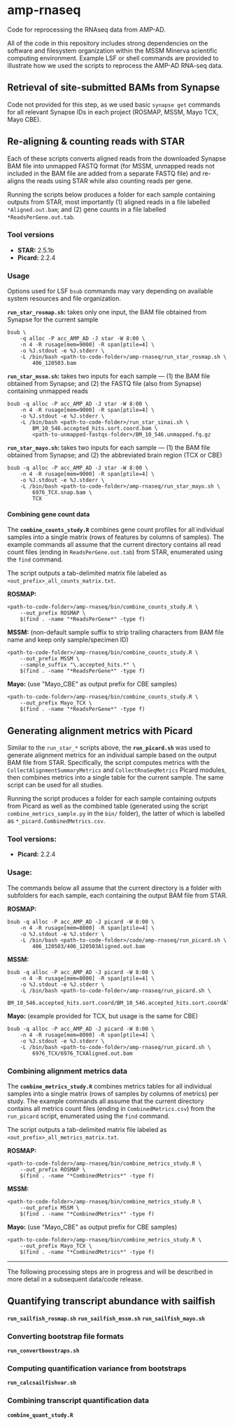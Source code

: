 # amp-rnaseq
Code for reprocessing the RNAseq data from AMP-AD.

All of the code in this repository includes strong dependencies on the software
and filesystem organization within the MSSM Minerva scientific computing
environment. Example LSF or shell commands are provided to illustrate how we
used the scripts to reprocess the AMP-AD RNA-seq data.

## Retrieval of site-submitted BAMs from Synapse

Code not provided for this step, as we used basic `synapse get` commands for
all relevant Synapse IDs in each project (ROSMAP, MSSM, Mayo TCX, Mayo CBE).

## Re-aligning & counting reads with STAR

Each of these scripts converts aligned reads from the downloaded Synapse BAM
file into unmapped FASTQ format (for MSSM, unmapped reads not included in the
BAM file are added from a separate FASTQ file) and re-aligns the reads using
STAR while also counting reads per gene.

Running the scripts below produces a folder for each sample containing outputs
from STAR, most importantly (1) aligned reads in a file labelled
`*Aligned.out.bam`; and (2) gene counts in a file labelled
`*ReadsPerGene.out.tab`.

### Tool versions

+ **STAR:** 2.5.1b
+ **Picard:** 2.2.4

### Usage

Options used for LSF `bsub` commands may vary depending on available system
resources and file organization.

**`run_star_rosmap.sh`:** takes only one input, the BAM file obtained from
Synapse for the current sample
```
bsub \
    -q alloc -P acc_AMP_AD -J star -W 8:00 \
    -n 4 -R rusage[mem=9000] -R span[ptile=4] \
    -o %J.stdout -e %J.stderr \
    -L /bin/bash <path-to-code-folder>/amp-rnaseq/run_star_rosmap.sh \
        406_120503.bam
```

**`run_star_mssm.sh`:** takes two inputs for each sample &mdash; (1) the BAM
file obtained from Synapse; and (2) the FASTQ file (also from Synapse)
containing unmapped reads
```
bsub -q alloc -P acc_AMP_AD -J star -W 8:00 \
    -n 4 -R rusage[mem=9000] -R span[ptile=4] \
    -o %J.stdout -e %J.stderr \
    -L /bin/bash <path-to-code-folder>/run_star_sinai.sh \
        BM_10_546.accepted_hits.sort.coord.bam \
        <path-to-unmapped-fastqs-folder>/BM_10_546.unmapped.fq.gz
```

**`run_star_mayo.sh`:** takes two inputs for each sample &mdash; (1) the BAM
file obtained from Synapse; and (2) the abbreviated brain region (TCX or CBE)
```
bsub -q alloc -P acc_AMP_AD -J star -W 8:00 \
    -n 4 -R rusage[mem=9000] -R span[ptile=4] \
    -o %J.stdout -e %J.stderr \
    -L /bin/bash <path-to-code-folder>/amp-rnaseq/run_star_mayo.sh \
        6976_TCX.snap.bam \
        TCX
```

#### Combining gene count data

The **`combine_counts_study.R`** combines gene count profiles for all
individual samples into a single matrix (rows of features by columns of
samples). The example commands all assume that the current directory contains
all read count files (ending in `ReadsPerGene.out.tab`) from STAR, enumerated
using the `find` command.

The script outputs a tab-delimited matrix file labeled as
`<out_prefix>_all_counts_matrix.txt`.

**ROSMAP:**
```
<path-to-code-folder>/amp-rnaseq/bin/combine_counts_study.R \
    --out_prefix ROSMAP \
    $(find . -name "*ReadsPerGene*" -type f)
```

**MSSM:** (non-default sample suffix to strip trailing characters from BAM
    file name and keep only sample/specimen ID)
```
<path-to-code-folder>/amp-rnaseq/bin/combine_counts_study.R \
    --out_prefix MSSM \
    --sample_suffix "\.accepted_hits.*" \
    $(find . -name "*ReadsPerGene*" -type f)
```

**Mayo:** (use "Mayo_CBE" as output prefix for CBE samples)
```
<path-to-code-folder>/amp-rnaseq/bin/combine_counts_study.R \
    --out_prefix Mayo_TCX \
    $(find . -name "*ReadsPerGene*" -type f)
```

## Generating alignment metrics with Picard

Similar to the `run_star_*` scripts above, the **`run_picard.sh`** was used to
generate alignment metrics for an individual sample based on the output BAM
file from STAR. Specifically, the script computes metrics with the
`CollectAlignmentSummaryMetrics` and `CollectRnaSeqMetrics` Picard modules,
then combines metrics into a single table for the current sample. The same
script can be used for all studies.

Running the script produces a folder for each sample containing outputs
from Picard as well as the combined table (generated using the script 
`combine_metrics_sample.py` in the `bin/` folder), the latter of which is
labelled as `*_picard.CombinedMetrics.csv`.

### Tool versions:

+ **Picard:** 2.2.4

### Usage:

The commands below all assume that the current directory is a folder with
subfolders for each sample, each containing the output BAM file from STAR.

**ROSMAP:**
```
bsub -q alloc -P acc_AMP_AD -J picard -W 8:00 \
    -n 4 -R rusage[mem=8000] -R span[ptile=4] \
    -o %J.stdout -e %J.stderr \
    -L /bin/bash <path-to-code-folder>/code/amp-rnaseq/run_picard.sh \
        406_120503/406_120503Aligned.out.bam
```

**MSSM:**
```
bsub -q alloc -P acc_AMP_AD -J picard -W 8:00 \
    -n 4 -R rusage[mem=8000] -R span[ptile=4] \
    -o %J.stdout -e %J.stderr \
    -L /bin/bash <path-to-code-folder>/amp-rnaseq/run_picard.sh \
        BM_10_546.accepted_hits.sort.coord/BM_10_546.accepted_hits.sort.coordAligned.out.bam
```

**Mayo:** (example provided for TCX, but usage is the same for CBE)
```
bsub -q alloc -P acc_AMP_AD -J picard -W 8:00 \
    -n 4 -R rusage[mem=8000] -R span[ptile=4] \
    -o %J.stdout -e %J.stderr \
    -L /bin/bash <path-to-code-folder>/amp-rnaseq/run_picard.sh \
        6976_TCX/6976_TCXAligned.out.bam
```

### Combining alignment metrics data

The **`combine_metrics_study.R`** combines metrics tables for all
individual samples into a single matrix (rows of samples by columns of
metrics) per study. The example commands all assume that the current directory
contains all metrics count files (ending in `CombinedMetrics.csv`) from the
`run_picard` script, enumerated using the `find` command.

The script outputs a tab-delimited matrix file labeled as
`<out_prefix>_all_metrics_matrix.txt`.

**ROSMAP:**
```
<path-to-code-folder>/amp-rnaseq/bin/combine_metrics_study.R \
    --out_prefix ROSMAP \
    $(find . -name "*CombinedMetrics*" -type f)
```

**MSSM:**
```
<path-to-code-folder>/amp-rnaseq/bin/combine_metrics_study.R \
    --out_prefix MSSM \
    $(find . -name "*CombinedMetrics*" -type f)
```

**Mayo:** (use "Mayo_CBE" as output prefix for CBE samples)
```
<path-to-code-folder>/amp-rnaseq/bin/combine_metrics_study.R \
    --out_prefix Mayo_TCX \
    $(find . -name "*CombinedMetrics*" -type f)
```

---

The following processing steps are in progress and will be described in more
detail in a subsequent data/code release.

## Quantifying transcript abundance with sailfish

**`run_sailfish_rosmap.sh`**
**`run_sailfish_mssm.sh`**
**`run_sailfish_mayo.sh`**

### Converting bootstrap file formats

**`run_convertboostraps.sh`**

### Computing quantification variance from bootstraps

**`run_calcsailfishvar.sh`**

### Combining transcript quantification data

**`combine_quant_study.R`**
